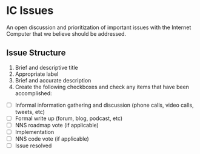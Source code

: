 # IC Issues

An open discussion and prioritization of important issues with the Internet Computer that we believe should be addressed.

## Issue Structure

1. Brief and descriptive title
2. Appropriate label
3. Brief and accurate description
4. Create the following checkboxes and check any items that have been accomplished:
  - [ ] Informal information gathering and discussion (phone calls, video calls, tweets, etc)
  - [ ] Formal write up (forum, blog, podcast, etc)
  - [ ] NNS roadmap vote (if applicable)
  - [ ] Implementation
  - [ ] NNS code vote (if applicable)
  - [ ] Issue resolved
